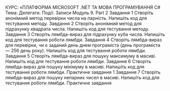 КУРС: «ПЛАТФОРМА MICROSOFT .NET
ТА МОВА ПРОГРАМУВАННЯ C#
Тема: Делегати. Події. Записи
Модуль 9. Part 2
Завдання 1
Створіть анонімний метод перевірки числа на парність. Напишіть код для тестування методу.
Завдання 2
Створіть анонімний метод для підрахунку квадрата
числа. Напишіть код для тестування методу.
Завдання 3
Створіть лямбда-вираз для підрахунку куба числа.
Напишіть код для тестування роботи лямбди.
Завдання 4
Створіть лямбда-вираз для перевірки, чи є заданий
день днем програміста (день програміста — 256 день року).
Напишіть код для тестування роботи лямбди.
Завдання 5
Створіть лямбда-вираз для пошуку максимуму в масиві. Напишіть код для тестування роботи лямбди.
Завдання 6
Створіть лямбда-вираз для пошуку мінімуму в масиві.
Напишіть код для тестування роботи лямбди.
Практичне завдання
1
Завдання 7
Створіть лямбда-вираз для пошуку непарних чисел
в масиві. Напишіть код для тестування роботи лямбди.
Практичне завдання
